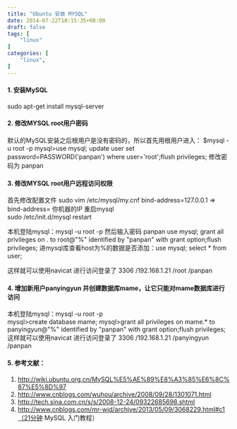```yaml
---
title: "Ubuntu 安装 MYSQL"
date: 2014-07-22T10:15:35+08:00
draft: false
tags: [
    "linux"
]
categories: [
    "linux",
]
---
```


#### 1. 安装MySQL

sudo apt-get install mysql-server

#### 2. 修改MYSQL  root用户密码
默认的MySQL安装之后根用户是没有密码的，所以首先用根用户进入：
$mysql -u root -p
mysql>use mysql; update user set password=PASSWORD('panpan') where user='root';flush privileges;
修改密码为 panpan

#### 3. 修改MYSQL root用户远程访问权限
首先修改配置文件 sudo vim /etc/mysql/my.cnf
bind-address=127.0.0.1 => bind-address= 你机器的IP
重启mysql  
sudo /etc/init.d/mysql restart

本机登陆mysql：mysql -u root -p 
然后输入密码 panpan
use mysql;
grant all privileges on *.* to root@"%" identified by "panpan" with grant option;flush privileges;
进mysql库查看host为%的数据是否添加：use mysql; select * from user;

这样就可以使用navicat 进行访问登录了 3306 /192.168.1.21 /root /panpan 

#### 4. 增加新用户panyingyun 并创建数据库mame，让它只能对mame数据库进行访问
本机登陆mysql：mysql -u root -p  
mysql>create database mame;
mysql>grant all privileges on mame.* to panyingyun@"%" identified by "panpan" with grant option;flush privileges;
这样就可以使用navicat 进行访问登录了 3306 /192.168.1.21 /panyingyun /panpan 

#### 5. 参考文献：

1. http://wiki.ubuntu.org.cn/MySQL%E5%AE%89%E8%A3%85%E6%8C%87%E5%8D%97
2. http://www.cnblogs.com/wuhou/archive/2008/09/28/1301071.html
3. http://tech.sina.com.cn/s/s/2008-12-24/09322685698.shtml
4. http://www.cnblogs.com/mr-wid/archive/2013/05/09/3068229.html#c1（21分钟 MySQL 入门教程）
